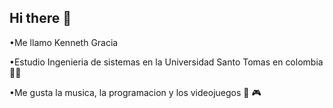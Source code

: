 ## Hi there 👋
•Me llamo Kenneth Gracia

•Estudio Ingenieria de sistemas en la Universidad Santo Tomas en colombia 🧑‍🎓

•Me gusta la musica, la programacion y los videojuegos 🎵 🎮
<!--
**Kmaxi1/Kmaxi1** is a ✨ _special_ ✨ repository because its `README.md` (this file) appears on your GitHub profile.

Here are some ideas to get you started:

- 🔭 I’m currently working on ...
- 🌱 I’m currently learning ...
- 👯 I’m looking to collaborate on ...
- 🤔 I’m looking for help with ...
- 💬 Ask me about ...
- 📫 How to reach me: ...
- 😄 Pronouns: ...
- ⚡ Fun fact: ...
-->
